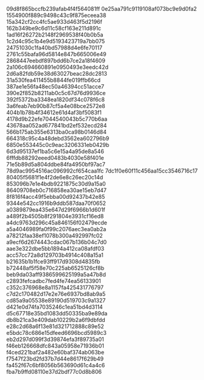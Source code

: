 09d8f865bccfb239afab4f4f564081ff
0e25aa791c9119108af073bc9e9d0fa2
1554900f889c9498c43c9f875eceea38
15a342cf2cc4fc5ae933d463f5d2196f
162b349be9c6d11c58cf163e211d891c
1ad16f26272b2148f2969538f40b0b5a
1c2d4c95c1b4e9d5193423719a7bb075
24751030c1fa40bd57988d4e6fe70117
2761c55bafa96d5814e847b665006e49
2868447eebdf897bdd6b7ce2a18f4609
2a106c694660891e0950493e3eedc42d
2d6a82fdb59e38d63027beac28dc2813
31a530fea411455b8844fe019ffb66cd
387ae1e56fa48ec50a46394cc51acce7
390e2f852b8211ab0c5c67d76d9936ce
392f5372ba3348ea1820df34c078f6c8
3a6feab7eb90b87cf5a4e08bce2572e8
404b1b78b4f34612e61d4af3bf5083f1
4178d9b22efe7044540043b5c770b6aa
43678aa052ad677841bd2ef532ecd284
566b175ab355e6313ba0ca98b0146d84
664318c95c4a48debd3562ea602796b9
6850e553445c0c9eac3206331eb0429b
6d3d95137ef1ba5c6e15a4a95de8a546
6fffdb88292eeed0483b4030e58f401e
71e5b89d5a804ddbe84fa4950bf97ac7
78d9ac9954516ac096992cf654caa1fc
7dc1f0e60f11c456aa15cc3546716c17
80405f5681f1e4f2de6e8c26ec20c14d
853096b7e1e4bdb9221875c30d9a15a0
86409708eb0c716858ea30ae15eb7d47
8f816f4acc49f5ebba00d92437b42e85
9344e542cc1916b9ddb587daa70f0652
a0389879ea435e647d29f6966b1d601f
a489f2b4505b8f291804e3931cf16ed8
a4dc9763d296c45a846156f02479ecde
a5a4046989fa0f99c2076aec3ea0ab2a
a78212faa38ef1078b300a492997fc02
a9ecf6d2674443cdac067b136b04c7d0
aae3e322dbe5bb1894a412ca08afdf03
acc57cc72a8d129703b4914c408a15a1
b21635b1b1fce93ff917d9308d4835fb
b72448af5f58e70c225ab6525126cf8b
beb9da03aff9386599625199a5a47b8d
c2893fefcadbc7fed4fe74ea56133901
c352c376968e8a1157fa425431776797
c7d2c170482d17e2e76e6937bd8ab9a5
cd85a9a05538e89190d519703c9a1327
d421e0d74fa7035246c1ea51bd4d3114
d5c67718e35bd1083dd50335ba9e89da
db8b21ca3e409dab10229b2a6f9dbfdd
e28c2d68a6f13e81d321712888c89e52
e5bdc78c686e15dfeed6696bcd5989c3
eb2d297d099f3d39874efa3f89735a01
f46eb126668dfc843a05958e71936b01
f4ced221baf2a482e60baf374ab063be
f7547f23bd2fd37b7d44e8617f629b49
fa452f67c6bf8056b563690d61c4a4c6
fba7b9ffd08110e37d2bdf77c0d8b806
